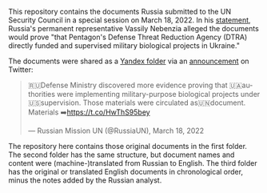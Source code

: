 ﻿This repository contains the documents Russia submitted to the UN Security Council in a special session on March 18, 2022. In his [statement], Russia's permanent representative Vassily Nebenzia alleged the documents would prove "that Pentagon's Defense Threat Reduction Agency (DTRA) directly funded and supervised military biological projects in Ukraine."

The documents were shared as a [Yandex folder] via an [announcement] on Twitter:

<blockquote class="twitter-tweet"><p lang="en" dir="ltr">
🇷🇺Defense Ministry discovered more evidence proving that 🇺🇦authorities
were implementing military-purpose biological projects under 🇺🇸supervision.
Those materials were circulated as🇺🇳document.
<br>
Materials ➡️<a href="https://t.co/HwThS95bey">https://t.co/HwThS95bey</a>
</p>
— Russian Mission UN (@RussiaUN), March 18, 2022
</blockquote>

The repository here contains those original documents in the first folder. The second folder has the same structure, but document names and content were (machine-)translated from Russian to English. The third folder has the original or translated English documents in chronological order, minus the notes added by the Russian analyst.

[statement]:     https://russiaun.ru/en/news/180322n_u
[Yandex folder]: https://disk.yandex.ru/d/ndINmQKPfDRM0w?ncrnd=5776
[announcement]:  https://twitter.com/RussiaUN/status/1504839504158461952
